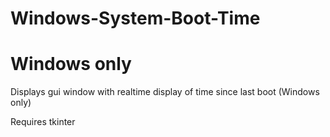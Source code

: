 # Windows-System-Boot-Time
# Windows only
Displays gui window with realtime display of time since last boot (Windows only)

Requires tkinter
